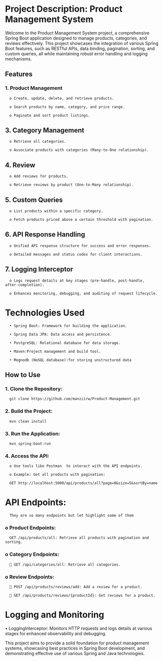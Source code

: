 # **Project Description: Product Management System**

Welcome to the Product Management System project, a comprehensive Spring Boot application designed to manage products, categories, and reviews effectively. This project showcases the integration of various Spring Boot features, such as RESTful APIs, data binding, pagination, sorting, and custom queries, all while maintaining robust error handling and logging mechanisms.

## Features

### 1.	Product Management

      o	Create, update, delete, and retrieve products.

      o	Search products by name, category, and price range.

      o	Paginate and sort product listings.

## 3.	Category Management

      o	Retrieve all categories.

      o	Associate products with categories (Many-to-One relationship).

## 4.	Review 

      o	Add reviews for products.

      o	Retrieve reviews by product (One-to-Many relationship).

## 5.	Custom Queries

      o	List products within a specific category.

      o	Fetch products priced above a certain threshold with pagination.

## 6.	API Response Handling

      o	Unified API response structure for success and error responses.

      o	Detailed messages and status codes for client interactions.

## 7.	Logging Interceptor

      o	Logs request details at key stages (pre-handle, post-handle, after-completion).

      o	Enhances monitoring, debugging, and auditing of request lifecycle.

# **Technologies Used**

      •	Spring Boot: Framework for building the application.

      •	Spring Data JPA: Data access and persistence.

      •	PostgreSQL: Relational database for data storage.

      •	Maven:Project management and build tool.

      •	Mognodb (NoSQL database):for storing unstructured data

## **How to Use**

### 1.	Clone the Repository:

      git clone https://github.com/manziirw/Product-Management.git

### 2.	Build the Project:

      mvn clean install

### 3.	Run the Application:

      mvn spring-boot:run

### 4.	Access the API:

      o	Use tools like Postman  to interact with the API endpoints.

      o	Example: Get all products with pagination:

      GET http://localhost:5000/api/products/all?page=0&size=5&sortBy=name

# API Endpoints:

      They are so many endpoints but let highlight some of them

### **o	Product Endpoints:**

      GET /api/products/all: Retrieve all products with pagination and sorting.

### **o	Category Endpoints:**

      	GET /api/categories/all: Retrieve all categories.

### **o	Review Endpoints:**

      	POST /api/products/reviews/add: Add a review for a product.

      	GET /api/products/reviews/{productId}: Get reviews for a product.

# **Logging and Monitoring**

•	LoggingInterceptor: Monitors HTTP requests and logs details at various stages for enhanced observability and debugging.

This project aims to provide a solid foundation for product management systems, showcasing best practices in Spring Boot development, and demonstrating effective use of various Spring and Java technologies.
